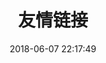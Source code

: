 ---
title: 友情链接
date: 2018-06-07 22:17:49
type: "link"
top_img: https://res.cloudinary.com/dt3vcmqdt/image/upload/v1611225771/MyImg/linkx.png
---
